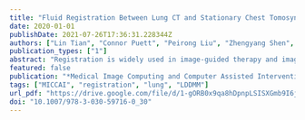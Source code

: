 ```yaml
---
title: "Fluid Registration Between Lung CT and Stationary Chest Tomosynthesis Images"
date: 2020-01-01
publishDate: 2021-07-26T17:36:31.228344Z
authors: ["Lin Tian", "Connor Puett", "Peirong Liu", "Zhengyang Shen", "Stephen R. Aylward", "Yueh Z. Lee", "Marc Niethammer"]
publication_types: ["1"]
abstract: "Registration is widely used in image-guided therapy and image-guided surgery to estimate spatial correspondences between organs of interest between planning and treatment images. However, while high-quality computed tomography (CT) images are often available at planning time, limited angle acquisitions are frequently used during treatment because of radiation concerns or imaging time constraints. This requires algorithms to register CT images based on limited angle acquisitions. We, therefore, formulate a 3D/2D registration approach which infers a 3D deformation based on measured projections and digitally reconstructed radiographs of the CT. Most 3D/2D registration approaches use simple transformation models or require complex mathematical derivations to formulate the underlying optimization problem. Instead, our approach entirely relies on differentiable operations which can be combined with modern computational toolboxes supporting automatic differentiation. This then allows for rapid prototyping, integration with deep neural networks, and to support a variety of transformation models including fluid flow models. We demonstrate our approach for the registration between CT and stationary chest tomosynthesis (sDCT) images and show how it naturally leads to an iterative image reconstruction approach."
featured: false
publication: "*Medical Image Computing and Computer Assisted Intervention - MICCAI 2020 - 23rd International Conference, Lima, Peru, October 4-8, 2020, Proceedings, Part III*"
tags: ["MICCAI", "registration", "lung", "LDDMM"]
url_pdf: "https://drive.google.com/file/d/1-gORB0x9qa8hDpnpLSISXGmb9I6j9SG9"
doi: "10.1007/978-3-030-59716-0_30"
---
```


